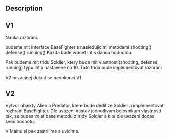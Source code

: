 Description
-----------------------
V1
-----------------------
Nauka rozhraní. 

budeme mit interface BaseFighter s nasledujicimi metodami
shooting()
defense()
running()
Kazda bude vracet int s danou hodnotou.

Pak budeme mit tridu Soldier, ktery bude mit vlastnosti(shooting, defense, running) typu int a nastavene na 10.
Tato trida bude implementovat rozhrani 

V2 nezacinej dokud se nedokonci V1

V2
-----------------------
Vytvor objekty Alien a Predator, ktere bude dedit ze Soldier a implementovat rozhrani BaseFighter.
Dle uvazeni nastav jednotlivym bojovnikum vlastnosti tak, ze budes volat base metodu z tridy Soldier a k te dle uvazeni dodas svou hodnotu.

V Mainu si pak zastrilime a uvidime. 